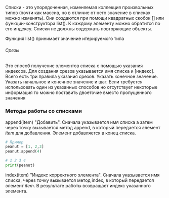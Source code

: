 Списки - это упорядоченная, изменяемая коллекция произвольных типов (почти как массив, но в отличие от него значение в списках можно изменять). Они создаются при помощи квадратных скобок [] или функции-конструктора list(). К каждому элементу можно обратится по его индексу. Списки не должны содержать повторяющие объекты.

Функция list() принимает значение итерируемого типа

###### Срезы

Это способ получение элементов списка с помощью указания индексов. Для создания срезов указывается имя списка и [индекс]. Всего есть три правила указания срезов. Указать конечное значение. Указать начальное и конечное значение и шаг. Если требуется использовать один из указанных способов но отсутствует некоторые информация то можно поставить двоеточие вместо пропущенного значения

### Методы работы со списками

append(item)  "Добавить". Сначала указывается имя списка а затем через точку вызывается метод append, в который передается элемент *item* для добавления. Элемент добавляется в конец списка.

```python
# Пример
peanut = [1, 2,3]
peanut.append(4)

# 1 2 3 4
print(peanut)
```

index(item) "Индекс корректного элемента". Сначала указывается имя списка, через точку вызывается метод index,  в который передается элемент *item*. В результате работы возвращает индекс указанного элемента.